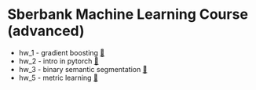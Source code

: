 # Sberbank Machine Learning Course (advanced)
- hw_1 - gradient boosting [📄](./hw/GradientBoostingTask1.ipynb)
- hw_2 - intro in pytorch [📄]("dl_hw_2".ipynb)
- hw_3 - binary semantic segmentation [📄]("hw_3_binary_semantic_segmentation_partial_ipynb".ipynb)
- hw_5 - metric learning [📄](hw_5_metric_learning_small.ipynb)
